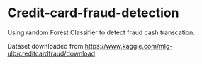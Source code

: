 # Credit-card-fraud-detection
Using random Forest Classifier to detect fraud cash transcation.

Dataset downloaded from https://www.kaggle.com/mlg-ulb/creditcardfraud/download
